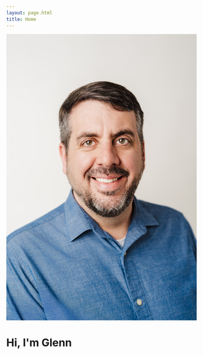 ```yaml
---
layout: page.html
title: Home
---
```


<p style="text-align:center;">
  <img src="/assets/images/headshot.jpg" alt="Glenn Stovall headshot" class="home-headshot" />
</p>

# Hi, I'm Glenn 